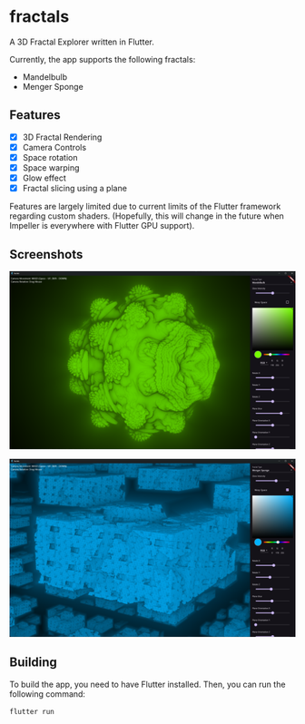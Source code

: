 # fractals

A 3D Fractal Explorer written in Flutter.

Currently, the app supports the following fractals:

- Mandelbulb
- Menger Sponge

## Features

- [x] 3D Fractal Rendering
- [x] Camera Controls
- [x] Space rotation
- [x] Space warping
- [x] Glow effect
- [x] Fractal slicing using a plane

Features are largely limited due to current limits of the Flutter framework regarding custom shaders. (Hopefully, this will change in the future when Impeller is everywhere with Flutter GPU support).

## Screenshots

![Mandelbulb](screenshots/mandelbulb.png)

![Menger Sponge](screenshots/menger_sponge_warped.png)

## Building

To build the app, you need to have Flutter installed. Then, you can run the following command:

```bash
flutter run
```
